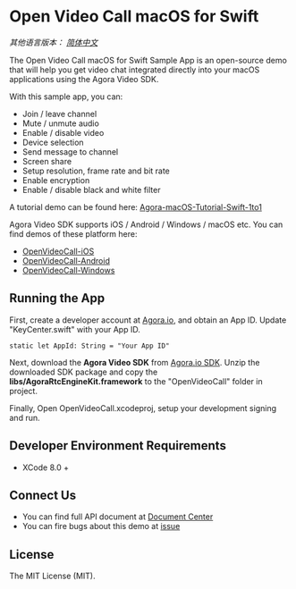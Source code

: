 # Open Video Call macOS for Swift

*其他语言版本： [简体中文](README.md)*

The Open Video Call macOS for Swift Sample App is an open-source demo that will help you get video chat integrated directly into your macOS applications using the Agora Video SDK.

With this sample app, you can:

- Join / leave channel
- Mute / unmute audio
- Enable / disable video
- Device selection
- Send message to channel
- Screen share
- Setup resolution, frame rate and bit rate
- Enable encryption
- Enable / disable black and white filter

A tutorial demo can be found here: [Agora-macOS-Tutorial-Swift-1to1](https://github.com/AgoraIO/Agora-macOS-Tutorial-Swift-1to1)

Agora Video SDK supports iOS / Android / Windows / macOS etc. You can find demos of these platform here:

- [OpenVideoCall-iOS](https://github.com/AgoraIO/OpenVideoCall-iOS)
- [OpenVideoCall-Android](https://github.com/AgoraIO/OpenVideoCall-Android)
- [OpenVideoCall-Windows](https://github.com/AgoraIO/OpenVideoCall-Windows)

## Running the App
First, create a developer account at [Agora.io](https://dashboard.agora.io/signin/), and obtain an App ID. Update "KeyCenter.swift" with your App ID.

```
static let AppId: String = "Your App ID"
```

Next, download the **Agora Video SDK** from [Agora.io SDK](https://www.agora.io/en/blog/download/). Unzip the downloaded SDK package and copy the **libs/AgoraRtcEngineKit.framework** to the "OpenVideoCall" folder in project.

Finally, Open OpenVideoCall.xcodeproj, setup your development signing and run.

## Developer Environment Requirements
* XCode 8.0 +

## Connect Us

- You can find full API document at [Document Center](https://docs.agora.io/en/)
- You can fire bugs about this demo at [issue](https://github.com/AgoraIO/OpenVideoCall-macOS/issues)

## License

The MIT License (MIT).
